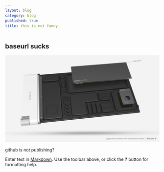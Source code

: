 ```yaml
---
layout: blog
category: blog
published: true
title: this is not funny
---
```


## baseurl sucks

![hd_0793bbd7a8e7d9a57dc30e9909185179.jpg](/media/hd_0793bbd7a8e7d9a57dc30e9909185179.jpg)

github is not publishing?


Enter text in [Markdown](http://daringfireball.net/projects/markdown/). Use the toolbar above, or click the **?** button for formatting help.